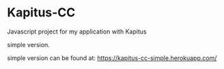 # Kapitus-CC
Javascript project for my application with Kapitus

simple version.

simple version can be found at: https://kapitus-cc-simple.herokuapp.com/
